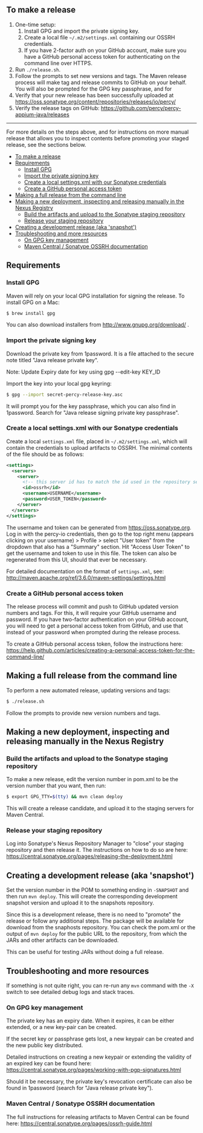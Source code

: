 ## To make a release

1. One-time setup:
    1. Install GPG and import the private signing key.
    2. Create a local file `~/.m2/settings.xml` containing our OSSRH credentials.
    3. If you have 2-factor auth on your GitHub account, make sure you have a GitHub personal access token for authenticating on the command line over HTTPS.
2. Run `./release.sh`.
3. Follow the prompts to set new versions and tags. The Maven release process will make tag and release commits to GitHub on your behalf. You will also be prompted for the GPG key passphrase, and for
4. Verify that your new release has been successfully uploaded at https://oss.sonatype.org/content/repositories/releases/io/percy/
5. Verify the release tags on GitHub: https://github.com/percy/percy-appium-java/releases

----------

For more details on the steps above, and for instructions on more manual release that allows you to inspect contents before promoting your staged release, see the sections below.

- [To make a release](#to-make-a-release)
- [Requirements](#requirements)
  - [Install GPG](#install-gpg)
  - [Import the private signing key](#import-the-private-signing-key)
  - [Create a local settings.xml with our Sonatype credentials](#create-a-local-settingsxml-with-our-sonatype-credentials)
  - [Create a GitHub personal access token](#create-a-github-personal-access-token)
- [Making a full release from the command line](#making-a-full-release-from-the-command-line)
- [Making a new deployment, inspecting and releasing manually in the Nexus Registry](#making-a-new-deployment-inspecting-and-releasing-manually-in-the-nexus-registry)
  - [Build the artifacts and upload to the Sonatype staging repository](#build-the-artifacts-and-upload-to-the-sonatype-staging-repository)
  - [Release your staging repository](#release-your-staging-repository)
- [Creating a development release (aka 'snapshot')](#creating-a-development-release-aka-snapshot)
- [Troubleshooting and more resources](#troubleshooting-and-more-resources)
  - [On GPG key management](#on-gpg-key-management)
  - [Maven Central / Sonatype OSSRH documentation](#maven-central--sonatype-ossrh-documentation)

## Requirements

### Install GPG

Maven will rely on your local GPG installation for signing the release. To install GPG on a Mac:

```bash
$ brew install gpg
```

You can also download installers from http://www.gnupg.org/download/ .

### Import the private signing key

Download the private key from 1password. It is a file attached to the secure note titled "Java release private key".

Note: Update Expiry date for key using gpg --edit-key KEY_ID

Import the key into your local gpg keyring:

```bash
$ gpg --import secret-percy-release-key.asc
```

It will prompt you for the key passphrase, which you can also find in 1password. Search for "Java release signing private key passphrase".

### Create a local settings.xml with our Sonatype credentials

Create a local `settings.xml` file, placed in `~/.m2/settings.xml`, which will contain the credentials to upload artifacts to OSSRH. The minimal contents of the file should be as follows:

```xml
<settings>
  <servers>
    <server>
      <!-- this server id has to match the id used in the repository section of our pom.xml -->
      <id>ossrh</id>
      <username>USERNAME</username>
      <password>USER_TOKEN</password>
    </server>
  </servers>
</settings>
```

The username and token can be generated from https://oss.sonatype.org. Log in with the percy-io credentials, then go to the top right menu (appears clicking on your username) > Profile > select "User token" from the dropdown that also has a "Summary" section. Hit "Access User Token" to get the username and token to use in this file. The token can also be regenerated from this UI, should that ever be necessary.

For detailed documentation on the format of `settings.xml`, see: http://maven.apache.org/ref/3.6.0/maven-settings/settings.html

### Create a GitHub personal access token

The release process will commit and push to GitHub updated version numbers and tags. For this, it will require your GitHub username and password. If you have two-factor authentication on your GitHub account, you will need to get a personal access token from GitHub, and use that instead of your password when prompted during the release process.

To create a GitHub personal access token, follow the instructions here: https://help.github.com/articles/creating-a-personal-access-token-for-the-command-line/

## Making a full release from the command line

To perform a new automated release, updating versions and tags:

```bash
$ ./release.sh
```

Follow the prompts to provide new version numbers and tags.

## Making a new deployment, inspecting and releasing manually in the Nexus Registry

### Build the artifacts and upload to the Sonatype staging repository

To make a new release, edit the version number in pom.xml to be the version number that you want, then run:

```bash
$ export GPG_TTY=$(tty) && mvn clean deploy
```

This will create a release candidate, and upload it to the staging servers for Maven Central.

### Release your staging repository

Log into Sonatype's Nexus Repository Manager to "close" your staging repository and then release it. The instructions on how to do so are here: https://central.sonatype.org/pages/releasing-the-deployment.html

## Creating a development release (aka 'snapshot')

Set the version number in the POM to something ending in `-SNAPSHOT` and then run `mvn deploy`. This will create the corresponding development snapshot version and upload it to the snapshots repository.

Since this is a development release, there is no need to "promote" the release or follow any additional steps. The package will be available for download from the snaphosts repository. You can check the pom.xml or the output of `mvn deploy` for the public URL to the repository, from which the JARs and other artifacts can be downloaded.

This can be useful for testing JARs without doing a full release.

## Troubleshooting and more resources

If something is not quite right, you can re-run any `mvn` command with the `-X` switch to see detailed debug logs and stack traces.

### On GPG key management

The private key has an expiry date. When it expires, it can be either extended, or a new key-pair can be created.

If the secret key or passphrase gets lost, a new keypair can be created and the new public key distributed.

Detailed instructions on creating a new keypair or extending the validity of an expired key can be found here: https://central.sonatype.org/pages/working-with-pgp-signatures.html

Should it be necessary, the private key's revocation certificate can also be found in 1password (search for "Java release private key").

### Maven Central / Sonatype OSSRH documentation

The full instructions for releasing artifacts to Maven Central can be found here: https://central.sonatype.org/pages/ossrh-guide.html
